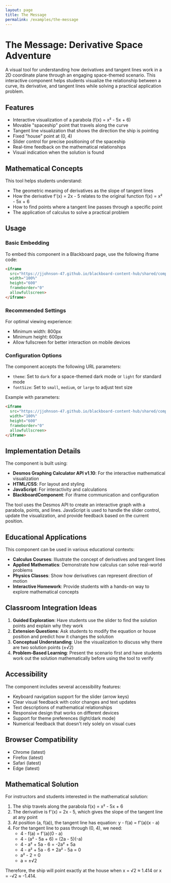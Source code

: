 ```yaml
---
layout: page
title: The Message
permalink: /examples/the-message
---
```


# The Message: Derivative Space Adventure

A visual tool for understanding how derivatives and tangent lines work in a 2D coordinate plane through an engaging space-themed scenario. This interactive component helps students visualize the relationship between a curve, its derivative, and tangent lines while solving a practical application problem.

## Features

- Interactive visualization of a parabola (f(x) = x² - 5x + 6)
- Movable "spaceship" point that travels along the curve
- Tangent line visualization that shows the direction the ship is pointing
- Fixed "house" point at (0, 4)
- Slider control for precise positioning of the spaceship
- Real-time feedback on the mathematical relationships
- Visual indication when the solution is found

## Mathematical Concepts

This tool helps students understand:

- The geometric meaning of derivatives as the slope of tangent lines
- How the derivative f'(x) = 2x - 5 relates to the original function f(x) = x² - 5x + 6
- How to find points where a tangent line passes through a specific point
- The application of calculus to solve a practical problem

## Usage

### Basic Embedding

To embed this component in a Blackboard page, use the following iframe code:

```html
<iframe 
  src="https://jjohnson-47.github.io/blackboard-content-hub/shared/components/the-message.html" 
  width="100%" 
  height="600" 
  frameborder="0" 
  allowfullscreen>
</iframe>
```

### Recommended Settings

For optimal viewing experience:
- Minimum width: 800px
- Minimum height: 600px
- Allow fullscreen for better interaction on mobile devices

### Configuration Options

The component accepts the following URL parameters:

- `theme`: Set to `dark` for a space-themed dark mode or `light` for standard mode
- `fontSize`: Set to `small`, `medium`, or `large` to adjust text size

Example with parameters:
```html
<iframe 
  src="https://jjohnson-47.github.io/blackboard-content-hub/shared/components/the-message.html?theme=dark&fontSize=large" 
  width="100%" 
  height="600" 
  frameborder="0" 
  allowfullscreen>
</iframe>
```

## Implementation Details

The component is built using:

- **Desmos Graphing Calculator API v1.10**: For the interactive mathematical visualization
- **HTML/CSS**: For layout and styling
- **JavaScript**: For interactivity and calculations
- **BlackboardComponent**: For iframe communication and configuration

The tool uses the Desmos API to create an interactive graph with a parabola, points, and lines. JavaScript is used to handle the slider control, update the visualization, and provide feedback based on the current position.

## Educational Applications

This component can be used in various educational contexts:

- **Calculus Courses**: Illustrate the concept of derivatives and tangent lines
- **Applied Mathematics**: Demonstrate how calculus can solve real-world problems
- **Physics Classes**: Show how derivatives can represent direction of motion
- **Interactive Homework**: Provide students with a hands-on way to explore mathematical concepts

## Classroom Integration Ideas

1. **Guided Exploration**: Have students use the slider to find the solution points and explain why they work
2. **Extension Questions**: Ask students to modify the equation or house position and predict how it changes the solution
3. **Conceptual Understanding**: Use the visualization to discuss why there are two solution points (±√2)
4. **Problem-Based Learning**: Present the scenario first and have students work out the solution mathematically before using the tool to verify

## Accessibility

The component includes several accessibility features:

- Keyboard navigation support for the slider (arrow keys)
- Clear visual feedback with color changes and text updates
- Text descriptions of mathematical relationships
- Responsive design that works on different devices
- Support for theme preferences (light/dark mode)
- Numerical feedback that doesn't rely solely on visual cues

## Browser Compatibility

- Chrome (latest)
- Firefox (latest)
- Safari (latest)
- Edge (latest)

## Mathematical Solution

For instructors and students interested in the mathematical solution:

1. The ship travels along the parabola f(x) = x² - 5x + 6
2. The derivative is f'(x) = 2x - 5, which gives the slope of the tangent line at any point
3. At position (a, f(a)), the tangent line has equation: y - f(a) = f'(a)(x - a)
4. For the tangent line to pass through (0, 4), we need:
   - 4 - f(a) = f'(a)(0 - a)
   - 4 - (a² - 5a + 6) = (2a - 5)(-a)
   - 4 - a² + 5a - 6 = -2a² + 5a
   - 4 - a² + 5a - 6 + 2a² - 5a = 0
   - a² - 2 = 0
   - a = ±√2

Therefore, the ship will point exactly at the house when x = √2 ≈ 1.414 or x = -√2 ≈ -1.414.
